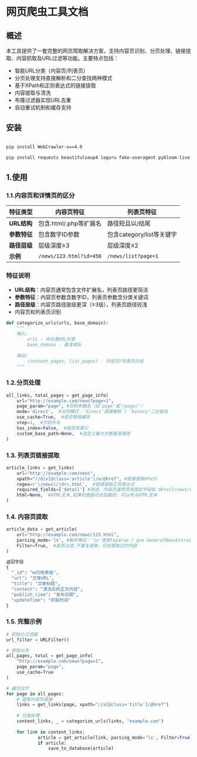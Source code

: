 # 网页爬虫工具文档

## 概述
本工具提供了一套完整的网页爬取解决方案，支持内容页识别、分页处理、链接提取、内容抓取及URL过滤等功能。主要特点包括：
- 智能URL分类（内容页/列表页）
- 分页处理支持直接解析和二分查找两种模式
- 基于XPath和正则表达式的链接提取
- 内容提取与清洗
- 布隆过滤器实现URL去重
- 自动重试机制和缓存支持

## 安装
```bash

pip install WebCrawler-x==4.0

pip install requests beautifulsoup4 loguru fake-useragent pybloom-live retrying gne htmldate lxml lxparse json_repair
```

## 1.使用

### 1.1.内容页和详情页的区分

| 特征类型   | 内容页特征                 | 列表页特征                  |
|------------|--------------------------|---------------------------|
| **URL结构** | 包含.html/.php等扩展名     | 路径短且以/结尾            |
| **参数特征** | 包含数字ID参数            | 包含category/list等关键字  |
| **路径层级** | 层级深度≥3                | 层级深度≤2                 |
| **示例**    | `/news/123.html?id=456`   | `/news/list?page=1`        |

### 特征说明
- **URL结构**：内容页通常包含文件扩展名，列表页路径更简洁
- **参数特征**：内容页参数含数字ID，列表页参数含分类关键词
- **路径层级**：内容页路径层级更深（≥3级），列表页路径较浅
- 内容页和列表页识别

```python
def categorize_urls(urls, base_domain):
    """
    输入: 
        urls - 待分类URL列表
        base_domain - 基准域名
    
    输出: 
        (content_pages, list_pages) - 内容页/列表页元组
    """
```


### 1.2.分页处理


```python
all_links, total_pages = get_page_info(
    url="http://example.com/news?page=1",
    page_param="page", #页码参数名（如'page'或'/page/'）
    mode='direct',  #分页模式：'direct'直接解析 / 'binary'二分查找
    use_cache=True,  #是否使用缓存
    step=1,  #页码步长
    has_index=False,  #是否有索引
    custom_base_path=None,  #自定义最大页数基准路径
)
```


### 1.3. 列表页链接提取


```python
article_links = get_links(
    url="http://example.com/news",
    xpath="//div[@class='article']/a/@href", #链接提取XPath
    regex=r'\/news\/\d+\.html',  #链接提取正则表达式
    required_fields=['detail'] #筛选，内容页通常含有固定字段如 detail/news/content，
    html=None,  #HTML文本,如果页面是动态加载的，可以传入HTML文本
)
```


### 1.4. 内容页提取


```python
article_data = get_article(
    url="http://example.com/news/123.html",
    parsing_mode='lx', #解析模式：'lx'使用lxparse / gne GeneralNewsExtractor
    Filter=True,  #是否过滤,不重复提取，已经提取过的内容
)

返回字段
{
  "_id": "md5哈希值",
  "url": "文章URL",
  "title": "文章标题",
  "content": "清洗后的正文内容",
  "publish_time": "发布日期",
  "updateTime": "抓取时间"
}
```


### 1.5. 完整示例


```python
# 初始化过滤器
url_filter = URLFilter()

# 获取分页
all_pages, total = get_page_info(
    "http://example.com/news?page=1",
    page_param="page",
    use_cache=True
)

# 遍历分页
for page in all_pages:
    # 提取内容页链接
    links = get_links(page, xpath="//a[@class='title']/@href")
    
    # 分类处理
    content_links, _ = categorize_urls(links, "example.com")
    
    for link in content_links:
            article = get_article(link, parsing_mode='lx', Filter=True)
            if article:
                save_to_database(article)
```
